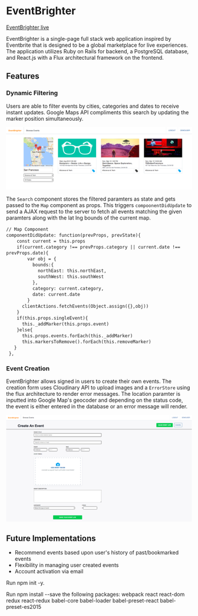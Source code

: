 # EventBrighter

[EventBrighter live][heroku]

[heroku]: https://event-brighter.herokuapp.com

EventBrighter is a single-page full stack web application inspired by Eventbrite that is designed to be a global marketplace for live experiences. The application utilizes Ruby on Rails for backend, a PostgreSQL database, and React.js with a Flux architectural framework on the frontend.

## Features

### Dynamic Filtering

Users are able to filter events by cities, categories and dates to receive instant updates. Google Maps API compliments this search by updating the marker position simultaneously. 

![Example1](./app/assets/images/github_example1.png)

The `Search` component stores the filtered paramters as state and gets passed to the `Map` component as props. This triggers `compoonentDidUpdate` to send a AJAX request to the server to fetch all events matching the given paramters along with the lat lng bounds of the current map.

```
// Map Component
componentDidUpdate: function(prevProps, prevState){
    const current = this.props
    if(current.category !== prevProps.category || current.date !== prevProps.date){
        var obj = {
          bounds:{
            northEast: this.northEast,
            southWest: this.southWest
          },
          category: current.category,
          date: current.date
        }
      clientActions.fetchEvents(Object.assign({},obj))
    }
    if(this.props.singleEvent){
      this._addMarker(this.props.event)
    }else{
      this.props.events.forEach(this._addMarker)
      this.markersToRemove().forEach(this.removeMarker)
   }
 },
```

### Event Creation

EventBrighter allows signed in users to create their own events. The creation form uses Cloudinary API to upload images and a `ErrorStore` using the flux architecture to render error messages. The location paramter is inputted into Google Map's geocoder and depending on the status code, the event is either entered in the database or an error message will render.

![Example1](./app/assets/images/github_example2.png)

## Future Implementations
- Recommend events based upon user's history of past/bookmarked events
- Flexibility in managing user created events
- Account activation via email


Run npm init -y.

Run npm install --save the following packages:
webpack
react
react-dom
redux
react-redux
babel-core
babel-loader
babel-preset-react
babel-preset-es2015
